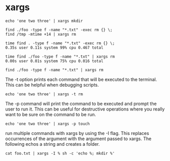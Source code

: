 # xargs
```
echo 'one two three' | xargs mkdir
```
```
find ./foo -type f -name "*.txt" -exec rm {} \; 
find /tmp -mtime +14 | xargs rm
```
```
time find . -type f -name "*.txt" -exec rm {} \;
0.35s user 0.11s system 99% cpu 0.467 total

time find ./foo -type f -name "*.txt" | xargs rm
0.00s user 0.01s system 75% cpu 0.016 total
```
```
find ./foo -type f -name "*.txt" | xargs rm
```
The -t option prints each command that will be executed to the terminal. This can be helpful when debugging scripts.
```
echo 'one two three' | xargs -t rm
```
The -p command will print the command to be executed and prompt the user to run it. This can be useful for destructive operations where you really want to be sure on the command to be run.
```
echo 'one two three' | xargs -p touch
```
run multiple commands with xargs by using the -I flag. This replaces occurrences of the argument with the argument passed to xargs. The following echos a string and creates a folder.
```
cat foo.txt | xargs -I % sh -c 'echo %; mkdir %'
```

